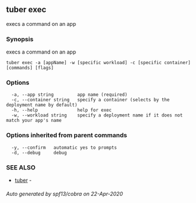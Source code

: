 ## tuber exec

execs a command on an app

### Synopsis

execs a command on an app

```
tuber exec -a [appName] -w [specific workload] -c [specific container] [commands] [flags]
```

### Options

```
  -a, --app string         app name (required)
  -c, --container string   specify a container (selects by the deployment name by default)
  -h, --help               help for exec
  -w, --workload string    specify a deployment name if it does not match your app's name
```

### Options inherited from parent commands

```
  -y, --confirm   automatic yes to prompts
  -d, --debug     debug
```

### SEE ALSO

* [tuber](tuber.md)	 - 

###### Auto generated by spf13/cobra on 22-Apr-2020
